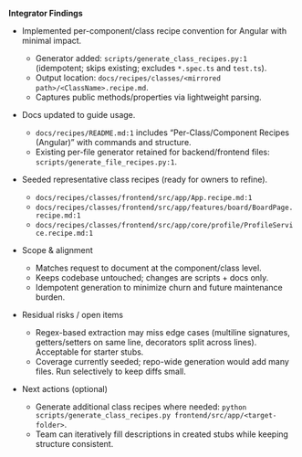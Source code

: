 **Integrator Findings**

- Implemented per-component/class recipe convention for Angular with minimal impact.
  - Generator added: `scripts/generate_class_recipes.py:1` (idempotent; skips existing; excludes `*.spec.ts` and `test.ts`).
  - Output location: `docs/recipes/classes/<mirrored path>/<ClassName>.recipe.md`.
  - Captures public methods/properties via lightweight parsing.

- Docs updated to guide usage.
  - `docs/recipes/README.md:1` includes “Per-Class/Component Recipes (Angular)” with commands and structure.
  - Existing per-file generator retained for backend/frontend files: `scripts/generate_file_recipes.py:1`.

- Seeded representative class recipes (ready for owners to refine).
  - `docs/recipes/classes/frontend/src/app/App.recipe.md:1`
  - `docs/recipes/classes/frontend/src/app/features/board/BoardPage.recipe.md:1`
  - `docs/recipes/classes/frontend/src/app/core/profile/ProfileService.recipe.md:1`

- Scope & alignment
  - Matches request to document at the component/class level.
  - Keeps codebase untouched; changes are scripts + docs only.
  - Idempotent generation to minimize churn and future maintenance burden.

- Residual risks / open items
  - Regex-based extraction may miss edge cases (multiline signatures, getters/setters on same line, decorators split across lines). Acceptable for starter stubs.
  - Coverage currently seeded; repo-wide generation would add many files. Run selectively to keep diffs small.

- Next actions (optional)
  - Generate additional class recipes where needed: `python scripts/generate_class_recipes.py frontend/src/app/<target-folder>`.
  - Team can iteratively fill descriptions in created stubs while keeping structure consistent.
